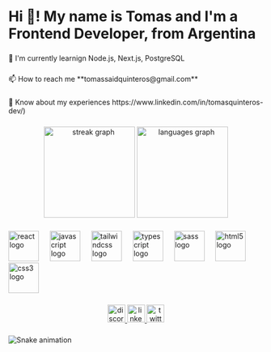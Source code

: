 <h1 align="left">Hi 👋! My name is Tomas and I'm a Frontend Developer, from Argentina</h1>

###

<p align="left">🌱 I'm currently learnign Node.js, Next.js, PostgreSQL</p>

###

<p align="left">📫 How to reach me **tomassaidquinteros@gmail.com**</p>

###

<p align="left">📄 Know about my experiences https://www.linkedin.com/in/tomasquinteros-dev/)</p>

###

<div align="center">
  <img src="https://streak-stats.demolab.com?user=tomasquinteros&locale=en&mode=weekly&theme=ayu-mirage&hide_border=true&border_radius=5&date_format=M j[, Y]" height="180" alt="streak graph"  />
  <img src="https://github-readme-stats.vercel.app/api/top-langs?username=tomasquinteros&locale=en&hide_title=false&layout=compact&card_width=320&langs_count=5&theme=ayu-mirage&hide_border=true" height="180" alt="languages graph"  />
</div>

###

<div align="left">
  <img src="https://skillicons.dev/icons?i=react" height="60" alt="react logo"  />
  <img width="14" />
  <img src="https://skillicons.dev/icons?i=js" height="60" alt="javascript logo"  />
  <img width="14" />
  <img src="https://skillicons.dev/icons?i=tailwind" height="60" alt="tailwindcss logo"  />
  <img width="14" />
  <img src="https://skillicons.dev/icons?i=ts" height="60" alt="typescript logo"  />
  <img width="14" />
  <img src="https://skillicons.dev/icons?i=sass" height="60" alt="sass logo"  />
  <img width="14" />
  <img src="https://skillicons.dev/icons?i=html" height="60" alt="html5 logo"  />
  <img width="14" />
  <img src="https://skillicons.dev/icons?i=css" height="60" alt="css3 logo"  />
</div>

###

<div align="center">
  <a href="https://discord.com/users/231523597036945409" target="_blank">
    <img src="https://img.shields.io/static/v1?message=Discord&logo=discord&label=&color=7289DA&logoColor=white&labelColor=&style=for-the-badge" height="35" alt="discord logo"  />
  </a>
  <a href="https://www.linkedin.com/in/tomasquinteros-dev/" target="_blank">
    <img src="https://img.shields.io/static/v1?message=LinkedIn&logo=linkedin&label=&color=0077B5&logoColor=white&labelColor=&style=for-the-badge" height="35" alt="linkedin logo"  />
  </a>
  <a href="https://twitter.com/said_quinteros" target="_blank">
    <img src="https://img.shields.io/static/v1?message=Twitter&logo=twitter&label=&color=1DA1F2&logoColor=white&labelColor=&style=for-the-badge" height="35" alt="twitter logo"  />
  </a>
</div>

###

<img src="https://raw.githubusercontent.com/tomasquinteros/tomasquinteros/output/snake.svg" alt="Snake animation" />

###
